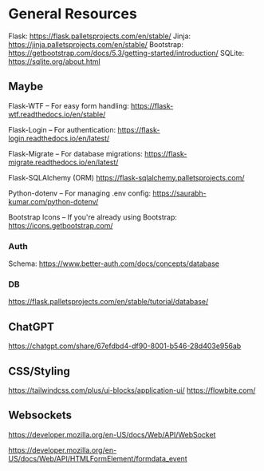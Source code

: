 # General Resources

Flask: https://flask.palletsprojects.com/en/stable/
Jinja: https://jinja.palletsprojects.com/en/stable/
Bootstrap: https://getbootstrap.com/docs/5.3/getting-started/introduction/
SQLite: https://sqlite.org/about.html

## Maybe 
Flask-WTF – For easy form handling:
https://flask-wtf.readthedocs.io/en/stable/

Flask-Login – For authentication:
https://flask-login.readthedocs.io/en/latest/

Flask-Migrate – For database migrations:
https://flask-migrate.readthedocs.io/en/latest/

Flask-SQLAlchemy (ORM)
https://flask-sqlalchemy.palletsprojects.com/

Python-dotenv – For managing .env config:
https://saurabh-kumar.com/python-dotenv/

Bootstrap Icons – If you're already using Bootstrap:
https://icons.getbootstrap.com/


### Auth
Schema: https://www.better-auth.com/docs/concepts/database

### DB
https://flask.palletsprojects.com/en/stable/tutorial/database/

## ChatGPT
https://chatgpt.com/share/67efdbd4-df90-8001-b546-28d403e956ab

## CSS/Styling
https://tailwindcss.com/plus/ui-blocks/application-ui/
https://flowbite.com/

## Websockets
https://developer.mozilla.org/en-US/docs/Web/API/WebSocket

https://developer.mozilla.org/en-US/docs/Web/API/HTMLFormElement/formdata_event
